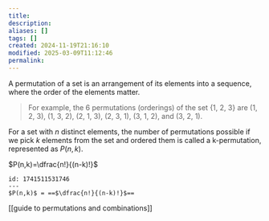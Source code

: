 ```yaml
---
title: 
description: 
aliases: []
tags: []
created: 2024-11-19T21:16:10
modified: 2025-03-09T11:12:46
permalink:
---
```


A permutation of a set is an arrangement of its elements into a sequence, where the order of the elements matter.

> For example, the 6 permutations (orderings) of the set {1, 2, 3} are (1, 2, 3), (1, 3, 2), (2, 1, 3), (2, 3, 1), (3, 1, 2), and (3, 2, 1).

For a set with $n$ distinct elements, the number of permutations possible if we pick $k$ elements from the set and ordered them is called a k-permutation, represented as $P(n,k)$.

$P(n,k)=\dfrac{n!}{(n-k)!}$

```anki
id: 1741511531746
---
$P(n,k)$ = ==$\dfrac{n!}{(n-k)!}$==
```

[[guide to permutations and combinations]]
